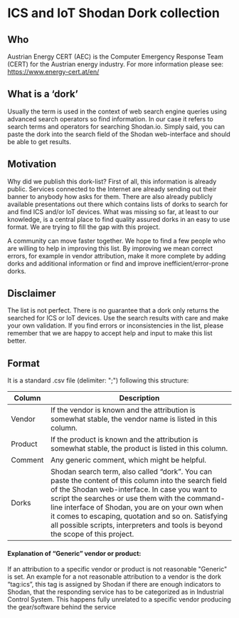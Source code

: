 # ICS and IoT Shodan Dork collection

## Who
Austrian Energy CERT (AEC) is the Computer Emergency Response Team (CERT) for the Austrian energy industry. For more information please see: https://www.energy-cert.at/en/

## What is a ‘dork’
Usually the term is used in the context of web search engine queries using advanced search operators so find information. In our case it refers to search terms and operators for searching Shodan.io. Simply said, you can paste the dork into	the search field of the Shodan web-interface and should be able to get results.

## Motivation
Why did we publish this dork-list?
First of all, this information is already public.
Services connected to the Internet are already sending out their banner to anybody how asks 	for them. There are also already publicly available presentations out there which contains lists of dorks to search for and find ICS and/or IoT devices. What was missing so far, at least to our	knowledge, is a central place to find quality assured dorks in an easy to use format. We are trying to fill the gap with this project.

A community can move faster together.
We hope to find a few people who are willing to help in improving this list. By improving we mean correct errors, for example in vendor attribution, make it more complete by adding dorks and additional information or find and improve inefficient/error-prone dorks.

## Disclaimer
The list is not perfect. There is no guarantee that a dork only returns the searched for ICS or IoT devices. Use the search results with care and make your own validation. If you find errors or inconsistencies in the list, please remember that we are happy to accept help and input to make this list better.

## Format
It is a standard .csv file (delimiter: ";") following this structure:

Column | Description
------------ | -------------
Vendor | If the vendor is known and the attribution is somewhat stable, the vendor name is listed in this column.
Product | If the product is known and the attribution is somewhat stable, the product is listed in this column.
Comment | Any generic comment, which might be helpful.
Dorks | Shodan search term, also called “dork”. You can paste the content of this column into the search field of the Shodan web-interface. In case you want to script the searches or use them with the command-line interface of Shodan, you are on your own when it comes to escaping, quotation and so on. Satisfying all possible scripts, interpreters and tools is beyond the scope of this project.

#### Explanation of “Generic” vendor or product:
If an attribution to a specific vendor or product is not reasonable "Generic" is set. An example for a not reasonable attribution to a vendor is the dork “tag:ics”, this tag is assigned by Shodan if there are enough indicators to Shodan, that the responding service has to be categorized as in Industrial Control System. This happens fully unrelated to a specific vendor producing the gear/software behind the service
